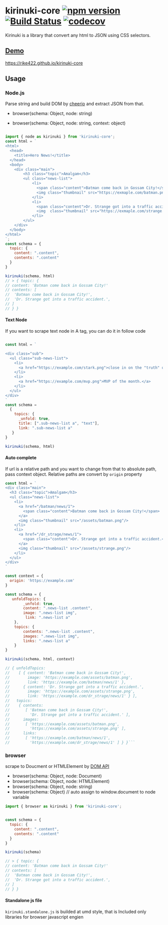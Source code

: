 # kirinuki-core [![npm version](https://badge.fury.io/js/kirinuki-core.svg)](https://badge.fury.io/js/kirinuki-core) [![Build Status](https://travis-ci.org/rike422/kirinuki-core.svg?branch=master)](https://travis-ci.org/rike422/kirinuki-core)  [![codecov](https://codecov.io/gh/rike422/kirinuki-core/branch/master/graph/badge.svg)](https://codecov.io/gh/rike422/kirinuki-core)

Kirinuki is a library that convert any html to JSON using CSS selectors.

## [Demo](https://rike422.github.io/kirinuki-core)

https://rike422.github.io/kirinuki-core


## Usage

### Node.js

Parse string and build DOM by [cheerio](https://github.com/cheeriojs/cheerio) and extract JSON from that.

- browser(schema: Object, node: string)


- browser(schema: Object, node: string, context: object)

```javascript

import { node as kirinuki } from 'kirinuki-core';
const html = `
<html>
  <head>
    <title>Hero News!</title>
  </head>
  <body>
    <div class="main">
        <h3 class="topic">Amalgam</h3>
        <ul class="news-list">
            <li>
              <span class="content">Batman come back in Gossam City!</span>
              <img class="thumbnail" src="https://exmaple.com/batman.png"></img>
            </li>
            <li>
              <span class="content">Dr. Strange got into a traffic accident.</span>
              <img  class="thumbnail" src="https://exmaple.com/strange.png"></img>
            </li>
        </ul>
    </div>
  </body>
</html>
`;
const schema = {
  topic: {
    content: ".content",
    contents: ".content"
  }
}

kirinuki(schema, html)
// > { topic: { 
// content: 'Batman come back in Gossam City!' 
// contents: [
//  'Batman come back in Gossam City!',
//  'Dr. Strange got into a traffic accident.',
// ]
// } }
```

#### Text Node

If you want to scrape text node in A tag, you can do it in follow code

```javascript

const html = `

<div class="sub">
  <ul class="sub-news-list">
    <li>
      <a href="https://example.com/stark.png">close in on the "truth" of Stark industries.</a>
    </li>
    <li>
      <a href="https://example.com/mvp.png">MVP of the month.</a>
    </li>
  </ul>
</div>
`
const schema = 
  { 
    topics: { 
      _unfold: true,
      title: [".sub-news-list a", "text"],
      link: ".sub-news-list a"
   } 
}

kirinuki(schema, html)
```

#### Auto complete 

If url is a relative path and you want to change from that to absolute path, pass context object. 
Relative paths are convert by `origin` property


```javascript
const html = `
<div class="main">
  <h3 class="topic">Amalgam</h3>
  <ul class="news-list">
    <li>
      <a href="/batman/news/1">
        <span class="content">Batman come back in Gossam City!</span>
      </a>
      <img class="thumbnail" src="/assets/batman.png"/>
    </li>
    <li>
      <a href="/dr_strage/news/1">
        <span class="content">Dr. Strange got into a traffic accident.</span>
      </a>
      <img class="thumbnail" src="/assets/strange.png"/>
    </li>
  </ul>
</div>
`

const context = {
  origin: 'https://example.com'
}

const schema = {
   unfoldTopics: {
        _unfold: true,
        content: ".news-list .content",
        image: ".news-list img",
         link: ".news-list a"
    },
    topics: {
        contents: ".news-list .content",
        images: ".news-list img",
        links: ".news-list a"
    }
}

kirinuki(schema, html, context)

// { unfoldTopics:
//    [ { content: 'Batman come back in Gossam City!',
//        image: 'https://example.com/assets/batman.png',
//        link: 'https://example.com/batman/news/1' },
//      { content: 'Dr. Strange got into a traffic accident.',
//        image: 'https://example.com/assets/strange.png',
//        link: 'https://example.com/dr_strage/news/1' } ],
//   topics:
//    { contents:
//       [ 'Batman come back in Gossam City!',
//         'Dr. Strange got into a traffic accident.' ],
//      images:
//       [ 'https://example.com/assets/batman.png',
//         'https://example.com/assets/strange.png' ],
//      links:
//       [ 'https://example.com/batman/news/1',
//         'https://example.com/dr_strage/news/1' ] } }```

```

### browser

scrape to Doucment or HTMLElement by [DOM API](https://developer.mozilla.org/en-US/docs/Web/API/Document_Object_Model)

- browser(schema: Object, node: Document)
- browser(schema: Object, node: HTMLElement)
- browser(schema: Object, node: string)
- browser(schema: Object) // auto assign to window.document to node variable

```javascript
import { browser as kirinuki } from 'kirinuki-core';


const schema = {
  topic: {
    content: ".content",
    contents: ".content"
  }
}

kirinuki(schema)

// > { topic: { 
// content: 'Batman come back in Gossam City!' 
// contents: [
//  'Batman come back in Gossam City!',
//  'Dr. Strange got into a traffic accident.',
// ]
// } }

```

#### Standalone js file

`kirinuki.standalone.js` is builded at umd style, that is Included only libraries for browser javascript engien
